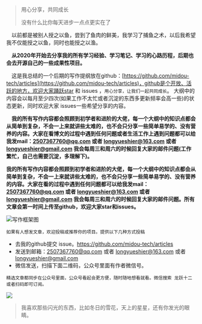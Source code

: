 >用心分享，共同成长
>
>没有什么比你每天进步一点点更实在了



&emsp;以前都是被别人授之以鱼，尝到了鱼肉的鲜美，我学习了捕鱼之术，以后我希望我不仅能授之以鱼，同时也能授之以渔。

&emsp;**从2020年开始去分享我的所有学习经验、学习笔记、学习的心路历程，后期也会去开源自己的一些成果性项目。**

&emsp;这是我总结的一个后期的写作提纲放在github：[https://github.com/midou-tech/articles](https://github.com/midou-tech/articles)，github是个开放、活跃的地方，欢迎大家踊跃star 和 issues ，`用心分享，让我们一起共同成长`。 大纲中的内容会以每月至少四次(如果工作不太忙或者沉淀的东西多更新频率会高一些)的状态更新，同时欢迎大家 issues一些希望分享的内容。

&emsp;**我的所有写作内容都会照顾到初学者和进阶的大佬，每一个大纲中的知识点都会从简单到复杂，不会一上来就讲些太难的，也不会只分享一些简单易学的、没有营养的内容。大家在看博文的过程中遇到任何问题或者生活工作上遇到问题都可以给我发mail：2507367760@qq.com 或者 longyueshier@163.com  或者 longyueshier@gmail.com 我会每周三和周六的时候回复大家的邮件问题(工作繁忙，自己也需要沉淀，多理解下)。**

**我的所有写作内容都会照顾到初学者和进阶的大佬，每一个大纲中的知识点都会从简单到复杂，不会一上来就讲些太难的，也不会只分享一些简单易学的、没有营养的内容。大家在看的过程中遇到任何问题都可以给我发mail：2507367760@qq.com 或者 longyueshier@163.com  或者 longyueshier@gmail.com 我会每周三和周六的时候回复大家的邮件问题。所有文章会第一时间上传至github，欢迎大家star和issues。**

![写作框架图](https://tva1.sinaimg.cn/large/006tNbRwly1ga5xpxz3mpj30ku1ma43k.jpg)



`如果有人想发文章，欢迎投稿或推荐你的项目。提供以下几种方式投稿`

- 去我的github提交 issue。https://github.com/midou-tech/articles
- 发送到邮箱：2507367760@qq.com 或者 longyueshier@163.com  或者 longyueshier@gmail.com
- 微信发送，扫描下面二维码，公众号里面有作者微信号。



`精选文章都同步在公众号里面，公众号看起会更方便，随时随地想看就看。微信搜索 龙跃十二 或者扫码即可订阅。`

<p><image src="https://tva1.sinaimg.cn/large/006tNbRwly1gaf5ti5vvsj30cw0cu0t9.jpg" align="middle"></image></p>



> 我喜欢那些闪光的东西，比如冬日的雪花，天上的星星，还有你发光的眼睛。